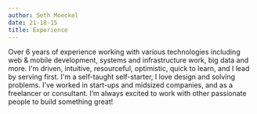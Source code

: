 ```yaml
---
author: Seth Moeckel
date: 21-18-15
title: Experience
---
```


Over 6  years of experience working with various technologies including web & mobile development, systems and infrastructure work, big data and more. I'm driven, intuitive, resourceful, optimistic, quick to learn, and I lead by serving first. I'm a self-taught self-starter, I love design and solving problems. I've worked in start-ups and midsized companies, and as a freelancer or consultant. I’m always excited to work with other passionate people to build something great! 